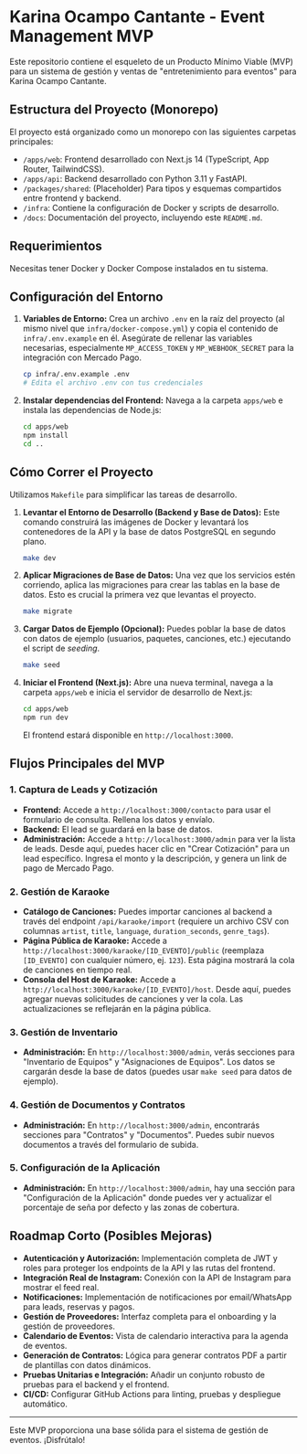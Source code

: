 # Karina Ocampo Cantante - Event Management MVP

Este repositorio contiene el esqueleto de un Producto Mínimo Viable (MVP) para un sistema de gestión y ventas de "entretenimiento para eventos" para Karina Ocampo Cantante.

## Estructura del Proyecto (Monorepo)

El proyecto está organizado como un monorepo con las siguientes carpetas principales:

- `/apps/web`: Frontend desarrollado con Next.js 14 (TypeScript, App Router, TailwindCSS).
- `/apps/api`: Backend desarrollado con Python 3.11 y FastAPI.
- `/packages/shared`: (Placeholder) Para tipos y esquemas compartidos entre frontend y backend.
- `/infra`: Contiene la configuración de Docker y scripts de desarrollo.
- `/docs`: Documentación del proyecto, incluyendo este `README.md`.

## Requerimientos

Necesitas tener Docker y Docker Compose instalados en tu sistema.

## Configuración del Entorno

1.  **Variables de Entorno:**
    Crea un archivo `.env` en la raíz del proyecto (al mismo nivel que `infra/docker-compose.yml`) y copia el contenido de `infra/.env.example` en él. Asegúrate de rellenar las variables necesarias, especialmente `MP_ACCESS_TOKEN` y `MP_WEBHOOK_SECRET` para la integración con Mercado Pago.

    ```bash
    cp infra/.env.example .env
    # Edita el archivo .env con tus credenciales
    ```

2.  **Instalar dependencias del Frontend:**
    Navega a la carpeta `apps/web` e instala las dependencias de Node.js:

    ```bash
    cd apps/web
    npm install
    cd ..
    ```

## Cómo Correr el Proyecto

Utilizamos `Makefile` para simplificar las tareas de desarrollo.

1.  **Levantar el Entorno de Desarrollo (Backend y Base de Datos):**
    Este comando construirá las imágenes de Docker y levantará los contenedores de la API y la base de datos PostgreSQL en segundo plano.

    ```bash
    make dev
    ```

2.  **Aplicar Migraciones de Base de Datos:**
    Una vez que los servicios estén corriendo, aplica las migraciones para crear las tablas en la base de datos. Esto es crucial la primera vez que levantas el proyecto.

    ```bash
    make migrate
    ```

3.  **Cargar Datos de Ejemplo (Opcional):**
    Puedes poblar la base de datos con datos de ejemplo (usuarios, paquetes, canciones, etc.) ejecutando el script de *seeding*.

    ```bash
    make seed
    ```

4.  **Iniciar el Frontend (Next.js):**
    Abre una nueva terminal, navega a la carpeta `apps/web` e inicia el servidor de desarrollo de Next.js:

    ```bash
    cd apps/web
    npm run dev
    ```

    El frontend estará disponible en `http://localhost:3000`.

## Flujos Principales del MVP

### 1. Captura de Leads y Cotización

-   **Frontend:** Accede a `http://localhost:3000/contacto` para usar el formulario de consulta. Rellena los datos y envíalo.
-   **Backend:** El lead se guardará en la base de datos.
-   **Administración:** Accede a `http://localhost:3000/admin` para ver la lista de leads. Desde aquí, puedes hacer clic en "Crear Cotización" para un lead específico. Ingresa el monto y la descripción, y genera un link de pago de Mercado Pago.

### 2. Gestión de Karaoke

-   **Catálogo de Canciones:** Puedes importar canciones al backend a través del endpoint `/api/karaoke/import` (requiere un archivo CSV con columnas `artist`, `title`, `language`, `duration_seconds`, `genre_tags`).
-   **Página Pública de Karaoke:** Accede a `http://localhost:3000/karaoke/[ID_EVENTO]/public` (reemplaza `[ID_EVENTO]` con cualquier número, ej. `123`). Esta página mostrará la cola de canciones en tiempo real.
-   **Consola del Host de Karaoke:** Accede a `http://localhost:3000/karaoke/[ID_EVENTO]/host`. Desde aquí, puedes agregar nuevas solicitudes de canciones y ver la cola. Las actualizaciones se reflejarán en la página pública.

### 3. Gestión de Inventario

-   **Administración:** En `http://localhost:3000/admin`, verás secciones para "Inventario de Equipos" y "Asignaciones de Equipos". Los datos se cargarán desde la base de datos (puedes usar `make seed` para datos de ejemplo).

### 4. Gestión de Documentos y Contratos

-   **Administración:** En `http://localhost:3000/admin`, encontrarás secciones para "Contratos" y "Documentos". Puedes subir nuevos documentos a través del formulario de subida.

### 5. Configuración de la Aplicación

-   **Administración:** En `http://localhost:3000/admin`, hay una sección para "Configuración de la Aplicación" donde puedes ver y actualizar el porcentaje de seña por defecto y las zonas de cobertura.

## Roadmap Corto (Posibles Mejoras)

-   **Autenticación y Autorización:** Implementación completa de JWT y roles para proteger los endpoints de la API y las rutas del frontend.
-   **Integración Real de Instagram:** Conexión con la API de Instagram para mostrar el feed real.
-   **Notificaciones:** Implementación de notificaciones por email/WhatsApp para leads, reservas y pagos.
-   **Gestión de Proveedores:** Interfaz completa para el onboarding y la gestión de proveedores.
-   **Calendario de Eventos:** Vista de calendario interactiva para la agenda de eventos.
-   **Generación de Contratos:** Lógica para generar contratos PDF a partir de plantillas con datos dinámicos.
-   **Pruebas Unitarias e Integración:** Añadir un conjunto robusto de pruebas para el backend y el frontend.
-   **CI/CD:** Configurar GitHub Actions para linting, pruebas y despliegue automático.

---

Este MVP proporciona una base sólida para el sistema de gestión de eventos. ¡Disfrútalo!
